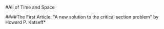 #All of Time and Space


####The First Article: "A new solution to the critical section problem" by Howard P. Katseff*
